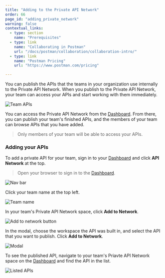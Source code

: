 ```yaml
---
title: "Adding to the Private API Network"
order: 66
page_id: "adding_private_network"
warning: false
contextual_links:
  - type: section
    name: "Prerequisites"
  - type: link
    name: "Collaborating in Postman"
    url: "/docs/postman/collaboration/collaboration-intro/"
  - type: link
    name: "Postman Pricing"
    url: "https://www.postman.com/pricing"

---
```


You can publish the APIs that the teams in your organization use internally to the Private API Network. When you publish to the Private API Network, your team can access your APIs and start working with them immediately.

![Team APIs](https://assets.postman.com/postman-docs/Internal+Network+Explore.jpg)

You can access the Private API Network from the [Dashboard](https://www.postman.com). From there, you can publish your team's finished APIs, and the members of your team can browse APIs that you have added.

> Only members of your team will be able to access your APIs.

### Adding your APIs

To add a private API for your team, sign in to your [Dashboard](https://www.postman.com) and click **API Network** at the top.

> Open your browser to sign in to the [Dashboard](https://www.postman.com).

![Nav bar](https://assets.postman.com/postman-docs/Network+in+nav+bar.jpg)

Click your team name at the top left.

![Team name](https://assets.postman.com/postman-docs/Add+to+API+Network.jpg)

In your team's Private API Network space, click **Add to Network**.

![Add to network button](https://assets.postman.com/postman-docs/Add+to+Network+button.jpg)

In the modal, choose the workspace the API was built in, and select the API that you want to publish. Click **Add to Network**.

![Modal](https://assets.postman.com/postman-docs/Private+API+Network+modal.jpg)

To see the published API, navigate to your team's Priavte API Network space on the [Dashboard](https://www.postman.com) and find the API in the list.

![Listed APIs](https://assets.postman.com/postman-docs/APIs+listed+in+Private+Network.jpg)
